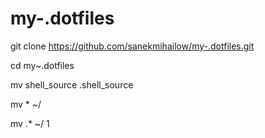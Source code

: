 # my-.dotfiles

git clone https://github.com/sanekmihailow/my-.dotfiles.git

cd my~.dotfiles

mv shell_source .shell_source

mv * ~/

mv .* ~/
1
